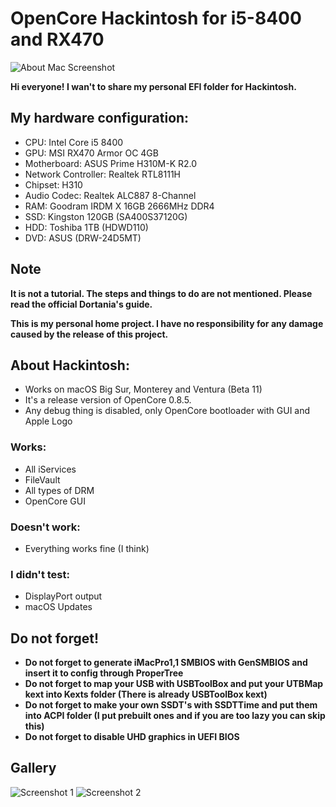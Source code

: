 # OpenCore Hackintosh for i5-8400 and RX470

![About Mac Screenshot](https://user-images.githubusercontent.com/116093195/196463999-4ea362f4-5e7a-4072-bc9e-bbc5de8f06b9.png)

**Hi everyone! I wan't to share my personal EFI folder for Hackintosh.**

## My hardware configuration:
- CPU: Intel Core i5 8400
- GPU: MSI RX470 Armor OC 4GB
- Motherboard: ASUS Prime H310M-K R2.0
- Network Controller: Realtek RTL8111H
- Chipset: H310
- Audio Codec: Realtek ALC887 8-Channel
- RAM: Goodram IRDM X 16GB 2666MHz DDR4
- SSD: Kingston 120GB (SA400S37120G)
- HDD: Toshiba 1TB (HDWD110)
- DVD: ASUS (DRW-24D5MT)

## Note
**It is not a tutorial. The steps and things to do are not mentioned. Please read the official Dortania's guide.**

**This is my personal home project. I have no responsibility for any damage caused by the release of this project.**

## About Hackintosh:
- Works on macOS Big Sur, Monterey and Ventura (Beta 11)
- It's a release version of OpenCore 0.8.5.
- Any debug thing is disabled, only OpenCore bootloader with GUI and Apple Logo

### Works:
- All iServices
- FileVault
- All types of DRM
- OpenCore GUI

### Doesn't work:
- Everything works fine (I think)

### I didn't test:
- DisplayPort output
- macOS Updates

## Do not forget!
- **Do not forget to generate iMacPro1,1 SMBIOS with GenSMBIOS and insert it to config through ProperTree**
- **Do not forget to map your USB with USBToolBox and put your UTBMap kext into Kexts folder (There is already USBToolBox kext)**
- **Do not forget to make your own SSDT's with SSDTTime and put them into ACPI folder (I put prebuilt ones and if you are too lazy you can skip this)**
- **Do not forget to disable UHD graphics in UEFI BIOS**

## Gallery
![Screenshot 1](https://user-images.githubusercontent.com/116093195/196487794-c5f11050-51c5-41fa-a2ff-a9768b7f00a0.png)
![Screenshot 2](https://user-images.githubusercontent.com/116093195/196487847-6661e31e-78ea-4b79-b21e-50db392af58f.png)

